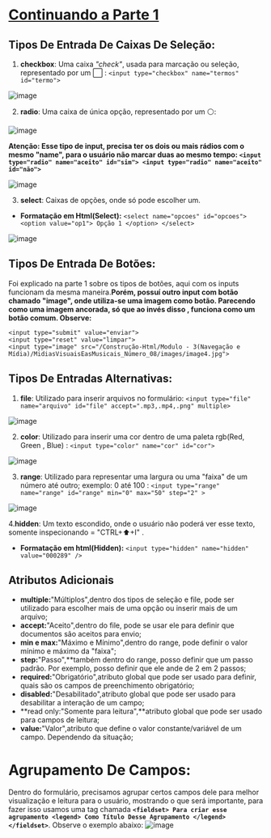 # [Continuando a Parte 1](https://github.com/Karlos-Eduardo-Mrqs/Construction-Html-Css-Javascript/blob/Test/Constru%C3%A7%C3%A3o-Html/M%C3%B3dulo%20-%205(Formul%C3%A1rios)/EstruturaDoFormul%C3%A1rio_N%C3%BAmero_10/Inputs.md) 
## Tipos De Entrada De Caixas De Seleção: 
1. **checkbox**: Uma caixa *"check"*, usada para marcação ou seleção, representado por um ⬜ : `` <input type="checkbox" name="termos" id="termo"> ``

![image](https://github.com/Karlos-Eduardo-Mrqs/Construcao-Html-Css-Javascript/assets/172524894/a55165bc-9242-4ed6-a282-8bff5f47a939)

2. **radio**: Uma caixa de única opção, representado por um ⚪: 

![image](https://github.com/Karlos-Eduardo-Mrqs/Construcao-Html-Css-Javascript/assets/172524894/e17fed6e-5578-4887-8bba-50c9179819d9)

**Atenção: Esse tipo de input, precisa ter os dois ou mais rádios com o mesmo "name", para o usuário não marcar duas ao mesmo tempo: 
``<input type="radio" name="aceito" id="sim"> <input type="radio" name="aceito" id="não"> ``**

![image](https://github.com/Karlos-Eduardo-Mrqs/Construcao-Html-Css-Javascript/assets/172524894/31753079-8474-4922-97be-a3e9736a59f8)

3. **select**: Caixas de opções, onde só pode escolher um.
- **Formatação em Html(Select):** ``<select name="opcoes" id="opcoes"> <option value="op1"> Opção 1 </option> </select>``

![image](https://github.com/Karlos-Eduardo-Mrqs/Construcao-Html-Css-Javascript/assets/172524894/d98c1e49-94aa-4cd4-a5b0-0611bfa830af)
## Tipos De Entrada De Botões:
Foi explicado na parte 1 sobre os tipos de botões, aqui com os inputs funcionam da mesma maneira.**Porém, possuí outro input com botão chamado "image", onde utiliza-se uma imagem como botão. Parecendo como uma imagem ancorada, só que ao invés disso , funciona como um botão comum. Observe:**
```
<input type="submit" value="enviar">
<input type="reset" value="limpar">
<input type="image" src="/Construção-Html/Modulo - 3(Navegação e Mídia)/MidiasVisuaisEasMusicais_Número_08/images/image4.jpg">
```
## Tipos De Entradas Alternativas: 
1. **file**: Utilizado para inserir arquivos no formulário: ``<input type="file" name="arquivo" id="file" accept=".mp3,.mp4,.png" multiple>``

![image](https://github.com/Karlos-Eduardo-Mrqs/Construcao-Html-Css-Javascript/assets/172524894/69faa58a-b15f-4e73-8290-69749f5a5886) 

2. **color**: Utilizado para inserir uma cor dentro de uma paleta rgb(Red, Green , Blue) : ``<input type="color" name="cor" id="cor">``

![image](https://github.com/Karlos-Eduardo-Mrqs/Construcao-Html-Css-Javascript/assets/172524894/44d193e9-4bdc-460c-bbcb-fa30fd2be1e0)

3. **range**: Utilizado para representar uma largura ou uma "faixa" de um número até outro; exemplo: 0 até 100 : ``<input type="range" name="range" id="range" min="0" max="50" step="2" >``

![image](https://github.com/Karlos-Eduardo-Mrqs/Construcao-Html-Css-Javascript/assets/172524894/06c76384-f781-481b-96b9-deea5851ead0)

4.**hidden**: Um texto escondido, onde o usuário não poderá ver esse texto, somente inspecionando = "CTRL+⬆️+I" .
- **Formatação em html(Hidden):** ``<input type="hidden" name="hidden" value="000289" />``
## Atributos Adicionais 
- **multiple:**"Múltiplos",dentro dos tipos de seleção e file, pode ser utilizado para escolher mais de uma opção ou inserir mais de um arquivo;
- **accept:**"Aceito",dentro do file, pode se usar ele para definir que documentos são aceitos para envio;
- **min e max:**"Máximo e Mínimo",dentro do range, pode definir o valor mínimo e máximo da "faixa";
- **step:**"Passo",**também dentro do range, posso definir que um passo padrão. Por exemplo, posso definir que ele ande de 2 em 2 passos;
- **required:**"Obrigatório",atributo global que pode ser usado para definir, quais são os campos de preenchimento obrigatório;
- **disabled:**"Desabilitado",atributo global que pode ser usado para desabilitar a interação de um campo;
- **read only:"Somente para leitura",**atributo global que pode ser usado para campos de leitura;
- **value:**"Valor",atributo que define o valor constante/variável de um campo. Dependendo da situação;

# Agrupamento De Campos:
Dentro do formulário, precisamos agrupar certos campos dele para melhor visualização e leitura para o usuário, mostrando o que será importante, para fazer isso usamos uma tag chamada **``<fieldset> Para criar esse agrupamento <legend> Como Título Desse Agrupamento </legend> </fieldset>``**. Observe o exemplo abaixo:
![image](https://github.com/Karlos-Eduardo-Mrqs/Construcao-Html-Css-Javascript/assets/172524894/1eff2f5e-6a80-4fce-a4c9-d1af423c2136)
